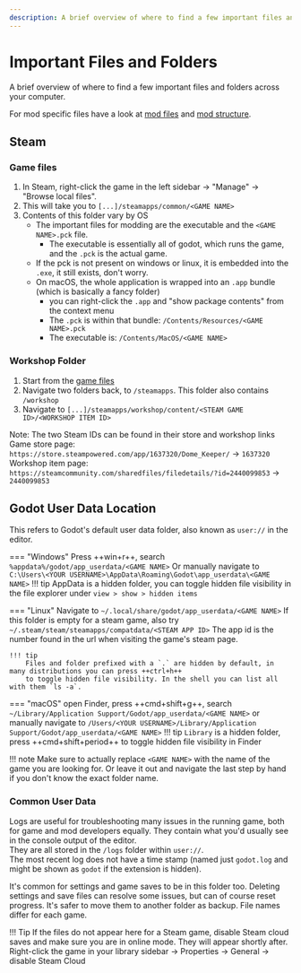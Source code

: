 ```yaml
---
description: A brief overview of where to find a few important files and folders across your computer. 
---
```


# Important Files and Folders

A brief overview of where to find a few important files and folders across your computer. 

For mod specific files have a look at [mod files](mod_files.md) and [mod structure](mod_structure.md). 

## Steam

### Game files

1. In Steam, right-click the game in the left sidebar -> "Manage" -> "Browse local files".  
2. This will take you to `[...]/steamapps/common/<GAME NAME>`
3. Contents of this folder vary by OS
   - The important files for modding are the executable and the `<GAME NAME>.pck` file. 
     - The executable is essentially all of godot, which runs the game, and the `.pck` is the actual game. 
   - If the pck is not present on windows or linux, it is embedded into the `.exe`, it still exists, don't worry.
   - On macOS, the whole application is wrapped into an `.app` bundle (which is basically a fancy folder)
     - you can right-click the `.app` and "show package contents" from the context menu
     - The `.pck` is within that bundle: `/Contents/Resources/<GAME NAME>.pck`
     - The executable is: `/Contents/MacOS/<GAME NAME>`


### Workshop Folder

1. Start from the [game files](#game-files)
2. Navigate two folders back, to `/steamapps`. This folder also contains `/workshop`
3. Navigate to `[...]/steamapps/workshop/content/<STEAM GAME ID>/<WORKSHOP ITEM ID>`

Note:
The two Steam IDs can be found in their store and workshop links   
Game store page: `https://store.steampowered.com/app/1637320/Dome_Keeper/` -> `1637320`  
Workshop item page: `https://steamcommunity.com/sharedfiles/filedetails/?id=2440099853` -> `2440099853`



## Godot User Data Location

This refers to Godot's default user data folder, also known as `user://` in the editor.

=== "Windows" 
    Press ++win+r++, search 
    ```
    %appdata%/godot/app_userdata/<GAME NAME>
    ```
    Or manually navigate to
    ```
    C:\Users\<YOUR USERNAME>\AppData\Roaming\Godot\app_userdata\<GAME NAME>
    ```
    !!! tip
        AppData is a hidden folder, you can toggle hidden file visibility in the file explorer under 
        `view > show > hidden items`

=== "Linux" 
    Navigate to
    ```
    ~/.local/share/godot/app_userdata/<GAME NAME>
    ```
    If this folder is empty for a steam game, also try
    ```
    ~/.steam/steam/steamapps/compatdata/<STEAM APP ID>
    ```
    The app id is the number found in the url when visiting the game's steam page.

    !!! tip
        Files and folder prefixed with a `.` are hidden by default, in many distributions you can press ++ctrl+h++
        to toggle hidden file visibility. In the shell you can list all with them `ls -a`.

=== "macOS" 
    open Finder, press ++cmd+shift+g++, search
    ```
    ~/Library/Application Support/Godot/app_userdata/<GAME NAME>
    ```
    or manually navigate to
    ```
    /Users/<YOUR USERNAME>/Library/Application Support/Godot/app_userdata/<GAME NAME>
    ```
    !!! tip
        `Library` is a hidden folder, press ++cmd+shift+period++ to toggle hidden file visibility in Finder

!!! note
    Make sure to actually replace `<GAME NAME>` with the name of the game you are looking for. 
    Or leave it out and navigate the last step by hand if you don't know the exact folder name.

### Common User Data

Logs are useful for troubleshooting many issues in the running game, both for game and mod developers equally. They 
contain what you'd usually see in the console output of the editor.  
They are all stored in the `/logs` folder within `user://`.  
The most recent log does not have a time stamp (named just `godot.log` and might be shown as `godot` if the extension 
is hidden). 

It's common for settings and game saves to be in this folder too.
Deleting settings and save files can resolve some issues, but can of course reset progress. 
It's safer to move them to another folder as backup. File names differ for each game.

!!! Tip
    If the files do not appear here for a Steam game, disable Steam cloud saves and make sure you are in online mode. They will appear shortly after.
    Right-click the game in your library sidebar -> Properties -> General -> disable Steam Cloud
